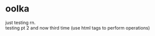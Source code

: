# oolka
just testing rn.
<br>
testing pt 2 and now third time
(use html tags to perform operations)
